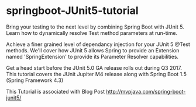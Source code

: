 # springboot-JUnit5-tutorial

Bring your testing to the next level by combining Spring Boot with JUnit 5. 
Learn how to dynamically resolve Test method parameters at run-time. 

Achieve a finer grained level of dependancy injection for your JUnit 5 @Test methods. We'll cover how JUnit 5 allows Spring to
provide an Extension named 'SpringExtension' to provide its Parameter Resolver capabilities.

Get a head start before the JUnit 5.0 GA release rolls out during Q3 2017. 
This tutorial covers the JUnit Jupiter M4 release along with Spring Boot 1.5 (Spring Framework 4.3)

This Tutorial is associated with Blog Post http://mvpjava.com/spring-boot-junit5/

